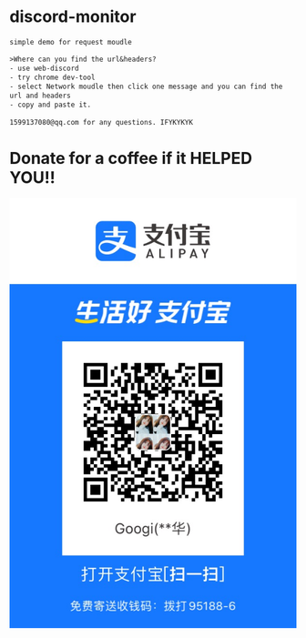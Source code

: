 # discord-monitor
```
simple demo for request moudle
```

```
>Where can you find the url&headers?
- use web-discord
- try chrome dev-tool
- select Network moudle then click one message and you can find the url and headers
- copy and paste it.
```
`
1599137080@qq.com for any questions.
IFYKYKYK
`
# Donate for a coffee if it HELPED YOU!!
![donate](https://github.com/googidaddy/vue3-demo/blob/main/image/donate.jpg "donate")
